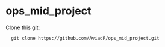 # ops_mid_project
Clone this git:
```
  git clone https://github.com/AviadP/ops_mid_project.git
```

